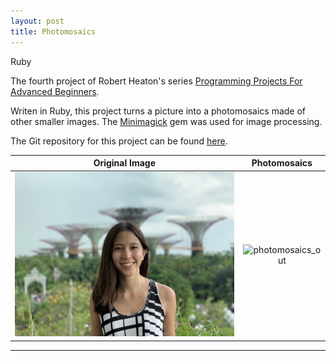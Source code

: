 ```yaml
---
layout: post
title: Photomosaics
---
```


<span class="badge rb">Ruby</span>

The fourth project of Robert Heaton's series [Programming Projects For Advanced Beginners](https://robertheaton.com/2018/11/03/programming-project-4-photomosaics/).

Writen in Ruby, this project turns a picture into a photomosaics made of other smaller images. The [Minimagick](https://github.com/minimagick/minimagick) gem was used for image processing. 

The Git repository for this project can be found [here](https://github.com/pypas/photomosaics).

Original Image           |  Photomosaics
:-------------------------:|:-------------------------:
![photomosaics_in](/../img/photomosaics_in.jpg)  |  ![photomosaics_out](/../img/photomosaics_out.jpg)


-----


